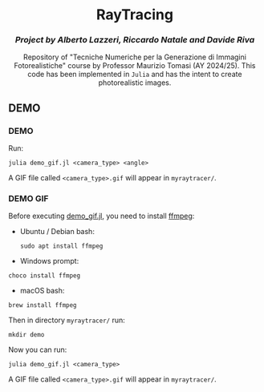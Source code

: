 <div align="center">

# RayTracing

### *Project by Alberto Lazzeri, Riccardo Natale and Davide Riva*

Repository of "Tecniche Numeriche per la Generazione di Immagini Fotorealistiche" course by Professor Maurizio Tomasi (AY 2024/25). This code has been implemented in `Julia` and has the intent to create photorealistic images.

</div>

## DEMO
### DEMO
Run:
```shell
julia demo_gif.jl <camera_type> <angle>
```
A GIF file called `<camera_type>.gif` will appear in `myraytracer/`.

### DEMO GIF
Before executing [demo_gif.jl](./demo_gif.jl), you need to install [ffmpeg](https://ffmpeg.org/):
- Ubuntu / Debian bash:
    ```shell 
    sudo apt install ffmpeg
    ```
- Windows prompt:
```shell
choco install ffmpeg
```
- macOS bash:
```shell
brew install ffmpeg
```

Then in directory `myraytracer/` run:
```shell
mkdir demo
```

Now you can run:
```shell
julia demo_gif.jl <camera_type>
```
A GIF file called `<camera_type>.gif` will appear in `myraytracer/`.
